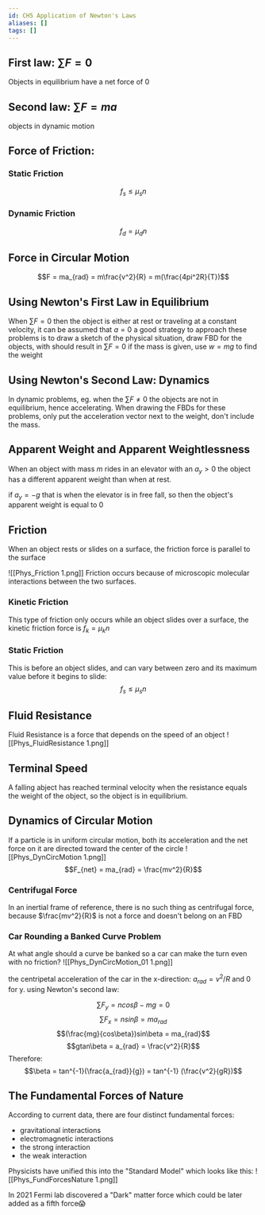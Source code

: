 ```yaml
---
id: CH5 Application of Newton's Laws
aliases: []
tags: []
---
```


## First law: $\sum F = 0$

Objects in equilibrium have a net force of 0

## Second law: $\sum F = ma$

objects in dynamic motion

## Force of Friction:

### Static Friction

$$f_s \le µ_s n$$

### Dynamic Friction

$$f_d = µ_d n$$

## Force in Circular Motion

$$F = ma_{rad} = m\frac{v^2}{R} = m(\frac{4pi^2R}{T})$$

## Using Newton's First Law in Equilibrium

When $\sum F = 0$ then the object is either at rest or traveling at a constant velocity, it can be assumed that $a=0$ a good strategy to approach these problems is to draw a sketch of the physical situation, draw FBD for the objects, with should result in $\sum F = 0$ if the mass is given, use $w=mg$ to find the weight

## Using Newton's Second Law: Dynamics

In dynamic problems, eg. when the $\sum F \neq 0$ the objects are not in equilibrium, hence accelerating.
When drawing the FBDs for these problems, only put the acceleration vector next to the weight, don't include the mass.

## Apparent Weight and Apparent Weightlessness

When an object with mass $m$ rides in an elevator with an $a_y \gt 0$ the object has a different apparent weight than when at rest.

if $a_y = -g$ that is when the elevator is in free fall, so then the object's apparent weight is equal to 0

## Friction

When an object rests or slides on a surface, the friction force is parallel to the surface

![[Phys_Friction 1.png]]
Friction occurs because of microscopic molecular interactions between the two surfaces.

### Kinetic Friction

This type of friction only occurs while an object slides over a surface, the kinetic friction force is $f_k = µ_k n$

### Static Friction

This is before an object slides, and can vary between zero and its maximum value before it begins to slide:
$$f_s \le µ_s n$$

## Fluid Resistance

Fluid Resistance is a force that depends on the speed of an object
![[Phys_FluidResistance 1.png]]

## Terminal Speed

A falling abject has reached terminal velocity when the resistance equals the weight of the object, so the object is in equilibrium.

## Dynamics of Circular Motion

If a particle is in uniform circular motion, both its acceleration and the net force on it are directed toward the center of the circle
![[Phys_DynCircMotion 1.png]]$$F_{net} = ma_{rad} = \frac{mv^2}{R}$$

### Centrifugal Force

In an inertial frame of reference, there is no such thing as centrifugal force, because $\frac{mv^2}{R}$ is not a force and doesn't belong on an FBD

### Car Rounding a Banked Curve Problem

At what angle should a curve be banked so a car can make the turn even with no friction?
![[Phys_DynCircMotion_01 1.png]]

the centripetal acceleration of the car in the x-direction: $a_{rad} = v^2 / R$ and 0 for y. using Newton's second law:

$$\sum F_y = ncos\beta - mg = 0$$
$$\sum F_x = nsin\beta = ma_{rad}$$
$$(\frac{mg}{cos\beta})sin\beta = ma_{rad}$$ $$gtan\beta = a_{rad} = \frac{v^2}{R}$$
Therefore: $$\beta = tan^{-1}(\frac{a_{rad}}{g}) = tan^{-1}
(\frac{v^2}{gR})$$

## The Fundamental Forces of Nature

According to current data, there are four distinct fundamental forces:

- gravitational interactions
- electromagnetic interactions
- the strong interaction
- the weak interaction

Physicists have unified this into the "Standard Model" which looks like this:
![[Phys_FundForcesNature 1.png]]

In 2021 Fermi lab discovered a "Dark" matter force which could be later added as a fifth force😱

